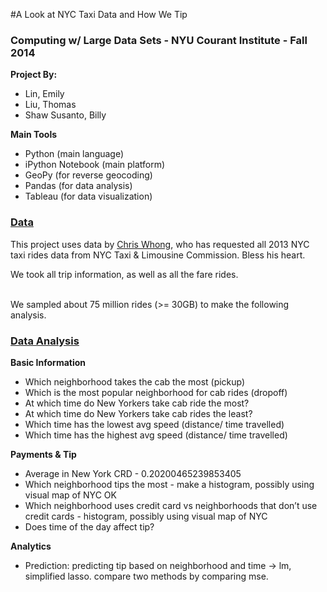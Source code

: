 
#A Look at NYC Taxi Data and How We Tip

<h3>Computing w/ Large Data Sets - NYU Courant Institute - Fall 2014</h3>

<b>Project By:</b>

- Lin, Emily  
- Liu, Thomas  
- Shaw Susanto, Billy

<b>Main Tools</b>

- Python (main language)
- iPython Notebook (main platform)
- GeoPy (for reverse geocoding)
- Pandas (for data analysis)
- Tableau (for data visualization)

<h3><u>Data</u></h3>
This project uses data by <a href="http://chriswhong.com/open-data/foil_nyc_taxi/">Chris Whong</a>, who has
requested all 2013 NYC taxi rides data from NYC Taxi & Limousine Commission. Bless his heart.

We took all trip information, as well as all the fare rides. </br>

</br>
We sampled about 75 million rides (>= 30GB) to make the following analysis. 

<h3><u>Data Analysis</u></h3>

<b>Basic Information</b>

  - Which neighborhood takes the cab the most (pickup)  
  - Which is the most popular neighborhood for cab rides (dropoff) 
  - At which time do New Yorkers take cab ride the most? 
  - At which time do New Yorkers take cab rides the least? 
  - Which time has the lowest avg speed (distance/ time travelled) 
  - Which time has the highest avg speed (distance/ time travelled) 
  
<b>Payments & Tip </b>

  - Average in New York CRD - 0.20200465239853405
  - Which neighborhood tips the most - make a histogram, possibly using visual map of NYC OK
  - Which neighborhood uses credit card vs neighborhoods that don’t use credit cards - histogram, possibly using visual map of NYC
  - Does time of the day affect tip?
  
  
<b>Analytics</b>

  - Prediction: predicting tip based on neighborhood and time -> lm, simplified lasso. compare two methods by comparing mse. 
